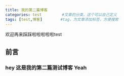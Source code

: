 ```yaml
---
title: 我的第二篇博客
categories: test         #文章的分类，这个可以自己定义
tags: [test,博客]        #tag，为文章添加标签，方便搜索
---
```

欢迎再来踩踩啦啦啦啦啦test

## 前言

### hey 这是我的第二篇测试博客 Yeah